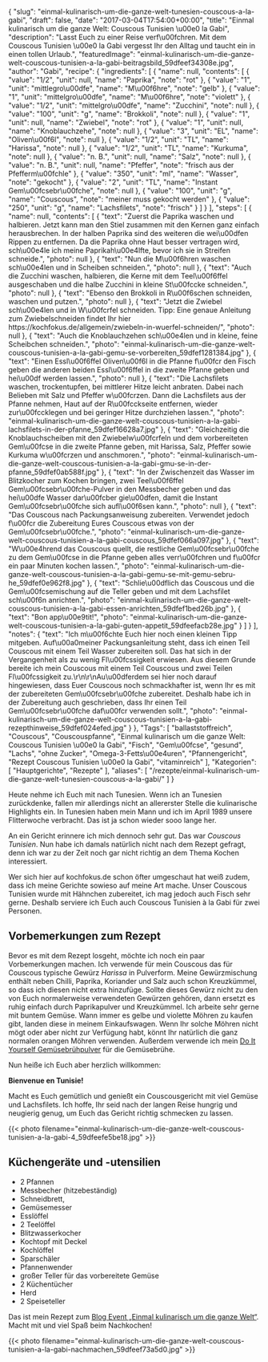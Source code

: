 {
    "slug": "einmal-kulinarisch-um-die-ganze-welt-tunesien-couscous-a-la-gabi",
    "draft": false,
    "date": "2017-03-04T17:54:00+00:00",
    "title": "Einmal kulinarisch um die ganze Welt: Couscous Tunisien \u00e0 la Gabi",
    "description": "Lasst Euch zu einer Reise verf\u00fchren. Mit dem Couscous Tunisien \u00e0 la Gabi vergesst Ihr den Alltag und taucht ein in einen tollen Urlaub.",
    "featuredImage": "einmal-kulinarisch-um-die-ganze-welt-couscous-tunisien-a-la-gabi-beitragsbild_59dfeef34308e.jpg",
    "author": "Gabi",
    "recipe": {
        "ingredients": [
            {
                "name": null,
                "contents": [
                    {
                        "value": "1\/2",
                        "unit": null,
                        "name": "Paprika",
                        "note": "rot"
                    },
                    {
                        "value": "1",
                        "unit": "mittlegro\u00dfe",
                        "name": "M\u00f6hre",
                        "note": "gelb"
                    },
                    {
                        "value": "1",
                        "unit": "mittelgro\u00dfe",
                        "name": "M\u00f6hre",
                        "note": "violett"
                    },
                    {
                        "value": "1\/2",
                        "unit": "mittelgro\u00dfe",
                        "name": "Zucchini",
                        "note": null
                    },
                    {
                        "value": "100",
                        "unit": "g",
                        "name": "Brokkoli",
                        "note": null
                    },
                    {
                        "value": "1",
                        "unit": null,
                        "name": "Zwiebel",
                        "note": "rot"
                    },
                    {
                        "value": "1",
                        "unit": null,
                        "name": "Knoblauchzehe",
                        "note": null
                    },
                    {
                        "value": "3",
                        "unit": "EL",
                        "name": "Oliven\u00f6l",
                        "note": null
                    },
                    {
                        "value": "1\/2",
                        "unit": "TL",
                        "name": "Harissa",
                        "note": null
                    },
                    {
                        "value": "1\/2",
                        "unit": "TL",
                        "name": "Kurkuma",
                        "note": null
                    },
                    {
                        "value": "n. B.",
                        "unit": null,
                        "name": "Salz",
                        "note": null
                    },
                    {
                        "value": "n. B.",
                        "unit": null,
                        "name": "Pfeffer",
                        "note": "frisch aus der Pfefferm\u00fchle"
                    },
                    {
                        "value": "350",
                        "unit": "ml",
                        "name": "Wasser",
                        "note": "gekocht"
                    },
                    {
                        "value": "2",
                        "unit": "TL",
                        "name": "Instant Gem\u00fcsebr\u00fche",
                        "note": null
                    },
                    {
                        "value": "100",
                        "unit": "g",
                        "name": "Couscous",
                        "note": "meiner muss gekocht werden"
                    },
                    {
                        "value": "250",
                        "unit": "g",
                        "name": "Lachsfilets",
                        "note": "frisch"
                    }
                ]
            }
        ],
        "steps": [
            {
                "name": null,
                "contents": [
                    {
                        "text": "Zuerst die Paprika waschen und halbieren. Jetzt kann man den Stiel zusammen mit den Kernen ganz einfach herausbrechen. In der halben Paprika sind des weiteren die wei\u00dfen Rippen zu entfernen. Da die Paprika ohne Haut besser vertragen wird, sch\u00e4le ich meine Paprikah\u00e4lfte, bevor ich sie in Streifen schneide.",
                        "photo": null
                    },
                    {
                        "text": "Nun die M\u00f6hren waschen sch\u00e4len und in Scheiben schneiden.",
                        "photo": null
                    },
                    {
                        "text": "Auch die Zucchini waschen, halbieren, die Kerne mit dem Teel\u00f6ffel ausgeschaben und die halbe Zucchini in kleine St\u00fccke schneiden.",
                        "photo": null
                    },
                    {
                        "text": "Ebenso den Brokkoli in R\u00f6schen schneiden, waschen und putzen.",
                        "photo": null
                    },
                    {
                        "text": "Jetzt die Zwiebel sch\u00e4len und in W\u00fcrfel schneiden. Tipp: Eine genaue Anleitung zum Zwiebelschneiden findet Ihr hier https:\/\/kochfokus.de\/allgemein\/zwiebeln-in-wuerfel-schneiden\/",
                        "photo": null
                    },
                    {
                        "text": "Auch die Knoblauchzehen sch\u00e4len und in kleine, feine Scheibchen schneiden.",
                        "photo": "einmal-kulinarisch-um-die-ganze-welt-couscous-tunisien-a-la-gabi-gemu-se-vorbereiten_59dfef1281384.jpg"
                    },
                    {
                        "text": "Einen Essl\u00f6ffel Oliven\u00f6l in die Pfanne f\u00fcr den Fisch geben die anderen beiden Essl\u00f6ffel in die zweite Pfanne geben und hei\u00df werden lassen.",
                        "photo": null
                    },
                    {
                        "text": "Die Lachsfilets waschen, trockentupfen, bei mittlerer Hitze leicht anbraten. Dabei nach Belieben mit Salz und Pfeffer w\u00fcrzen. Dann die Lachsfilets aus der Pfanne nehmen, Haut auf der R\u00fcckseite entfernen, wieder zur\u00fccklegen und bei geringer Hitze durchziehen lassen.",
                        "photo": "einmal-kulinarisch-um-die-ganze-welt-couscous-tunisien-a-la-gabi-lachsfilets-in-der-pfanne_59dfef16628a7.jpg"
                    },
                    {
                        "text": "Gleichzeitig die Knoblauchscheiben mit den Zwiebelw\u00fcrfeln und dem vorbereiteten Gem\u00fcse in die zweite Pfanne geben, mit Harissa, Salz, Pfeffer sowie Kurkuma w\u00fcrzen und anschmoren.",
                        "photo": "einmal-kulinarisch-um-die-ganze-welt-couscous-tunisien-a-la-gabi-gmu-se-in-der-pfanne_59dfef0ab588f.jpg"
                    },
                    {
                        "text": "In der Zwischenzeit das Wasser im Blitzkocher zum Kochen bringen, zwei Teel\u00f6ffel Gem\u00fcsebr\u00fche-Pulver in den Messbecher geben und das hei\u00dfe Wasser dar\u00fcber gie\u00dfen, damit die Instant Gem\u00fcsebr\u00fche sich aufl\u00f6sen kann.",
                        "photo": null
                    },
                    {
                        "text": "Das Couscous nach Packungsanweisung zubereiten. Verwendet jedoch f\u00fcr die Zubereitung Eures Couscous etwas von der Gem\u00fcsebr\u00fche.",
                        "photo": "einmal-kulinarisch-um-die-ganze-welt-couscous-tunisien-a-la-gabi-couscous_59dfef066a097.jpg"
                    },
                    {
                        "text": "W\u00e4hrend das Couscous quellt, die restliche Gem\u00fcsebr\u00fche zu dem Gem\u00fcse in die Pfanne geben alles verr\u00fchren und f\u00fcr ein paar Minuten kochen lassen.",
                        "photo": "einmal-kulinarisch-um-die-ganze-welt-couscous-tunisien-a-la-gabi-gemu-se-mit-gemu-sebru-he_59dfef0e962f8.jpg"
                    },
                    {
                        "text": "Schlie\u00dflich das Couscous und die Gem\u00fcsemischung auf die Teller geben und mit dem Lachsfilet sch\u00f6n anrichten.",
                        "photo": "einmal-kulinarisch-um-die-ganze-welt-couscous-tunisien-a-la-gabi-essen-anrichten_59dfef1bed26b.jpg"
                    },
                    {
                        "text": "Bon app\u00e9tit!",
                        "photo": "einmal-kulinarisch-um-die-ganze-welt-couscous-tunisien-a-la-gabi-guten-appetit_59dfeefacb28e.jpg"
                    }
                ]
            }
        ],
        "notes": {
            "text": "Ich m\u00f6chte Euch hier noch einen kleinen Tipp mitgeben. Auf\u00a0meiner Packungsanleitung steht, dass ich einen Teil Couscous mit einem Teil Wasser zubereiten soll. Das hat sich in der Vergangenheit als zu wenig Fl\u00fcssigkeit erwiesen. Aus diesem Grunde bereite ich mein Couscous mit einem Teil Couscous und zwei Teilen Fl\u00fcssigkeit zu.\r\n\r\nAu\u00dferdem sei hier noch darauf hingewiesen, dass Euer Couscous noch schmackhafter ist, wenn Ihr es mit der zubereiteten Gem\u00fcsebr\u00fche zubereitet. Deshalb habe ich in der Zubereitung auch geschrieben, dass Ihr einen Teil Gem\u00fcsebr\u00fche daf\u00fcr verwenden sollt.",
            "photo": "einmal-kulinarisch-um-die-ganze-welt-couscous-tunisien-a-la-gabi-rezepthinweise_59dfef024efed.jpg"
        }
    },
    "Tags": [
        "ballaststoffreich",
        "Couscous",
        "Couscouspfanne",
        "Einmal kulinarisch um die ganze Welt: Couscous Tunisien \u00e0 la Gabi",
        "Fisch",
        "Gem\u00fcse",
        "gesund",
        "Lachs",
        "ohne Zucker",
        "Omega-3-Fetts\u00e4uren",
        "Pfannengericht",
        "Rezept Couscous Tunisien \u00e0 la Gabi",
        "vitaminreich"
    ],
    "Kategorien": [
        "Hauptgerichte",
        "Rezepte"
    ],
    "aliases": [
        "\/rezepte\/einmal-kulinarisch-um-die-ganze-welt-tunesien-couscous-a-la-gabi\/"
    ]
}

Heute nehme ich Euch mit nach Tunesien. Wenn ich an Tunesien zurückdenke, fallen mir allerdings nicht an allererster Stelle die kulinarische Highlights ein. In Tunesien haben mein Mann und ich im April 1989 unsere Flitterwoche verbracht. Das ist ja schon wieder sooo lange her.

An ein Gericht erinnere ich mich dennoch sehr gut. Das war _Couscous Tunisien_. Nun habe ich damals natürlich nicht nach dem Rezept gefragt, denn ich war zu der Zeit noch gar nicht richtig an dem Thema Kochen interessiert.

Wer sich hier auf kochfokus.de schon öfter umgeschaut hat weiß zudem, dass ich meine Gerichte sowieso auf meine Art mache. Unser Couscous Tunisien wurde mit Hähnchen zubereitet, ich mag jedoch auch Fisch sehr gerne. Deshalb serviere ich Euch auch Couscous Tunisien à la Gabi für zwei Personen.

## Vorbemerkungen zum Rezept

Bevor es mit dem Rezept losgeht, möchte ich noch ein paar Vorbemerkungen machen. Ich verwende für mein Couscous das für Couscous typische Gewürz _Harissa_ in Pulverform. Meine Gewürzmischung enthält neben Chilli, Paprika, Koriander und Salz auch schon Kreuzkümmel, so dass ich diesen nicht extra hinzufüge. Sollte dieses Gewürz nicht zu den von Euch normalerweise verwendeten Gewürzen gehören, dann ersetzt es ruhig einfach durch Paprikapulver und Kreuzkümmel. Ich arbeite sehr gerne mit buntem Gemüse. Wann immer es gelbe und violette Möhren zu kaufen gibt, landen diese in meinem Einkaufswagen. Wenn Ihr solche Möhren nicht mögt oder aber nicht zur Verfügung habt, könnt Ihr natürlich die ganz normalen orangen Möhren verwenden. Außerdem verwende ich mein [Do It Yourself Gemüsebrühpulver][1] für die Gemüsebrühe.

Nun heiße ich Euch aber herzlich willkommen:

**Bienvenue en Tunisie!**

Macht es Euch gemütlich und genießt ein Couscousgericht mit viel Gemüse und Lachsfilets. Ich hoffe, Ihr seid nach der langen Reise hungrig und neugierig genug, um Euch das Gericht richtig schmecken zu lassen.

{{< photo filename="einmal-kulinarisch-um-die-ganze-welt-couscous-tunisien-a-la-gabi-4_59dfeefe5be18.jpg" >}}

## Küchengeräte und -utensilien

 * 2 Pfannen
 * Messbecher (hitzebeständig)
 * Schneidbrett,
 * Gemüsemesser
 * Esslöffel
 * 2 Teelöffel
 * Blitzwasserkocher
 * Kochtopf mit Deckel
 * Kochlöffel
 * Sparschäler
 * Pfannenwender
 * großer Teller für das vorbereitete Gemüse
 * 2 Küchentücher
 * Herd
 * 2 Speiseteller

Das ist mein Rezept zum [Blog Event &#8222;Einmal kulinarisch um die ganze Welt&#8220;][2]. Macht mit und viel Spaß beim Nachkochen!

{{< photo filename="einmal-kulinarisch-um-die-ganze-welt-couscous-tunisien-a-la-gabi-nachmachen_59dfeef73a5d0.jpg" >}}

 [1]: https://kochfokus.de/rezepte/do-it-yourself-gemuesebruehepulver/
 [2]: https://kochfokus.de/allgemein/blog-event-einmal-kulinarisch-um-die-ganze-welt/